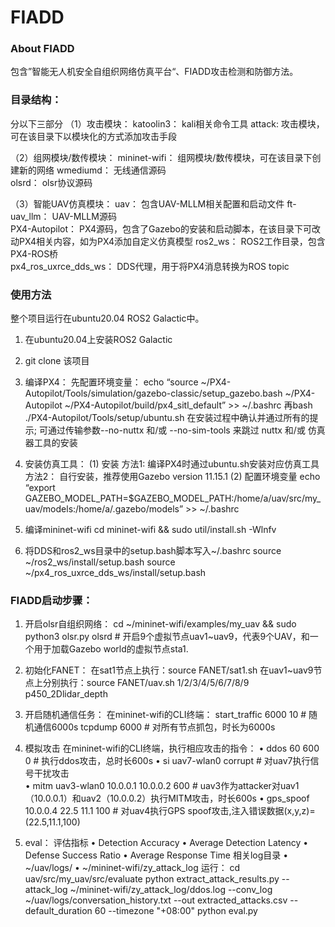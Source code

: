 ﻿# FIADD


### About FIADD
包含”智能无人机安全自组织网络仿真平台“、FIADD攻击检测和防御方法。


### 目录结构：
分以下三部分
（1）攻击模块：
katoolin3：		kali相关命令工具
attack:		攻击模块，可在该目录下以模块化的方式添加攻击手段 
     
（2）组网模块/数传模块：
mininet-wifi：	组网模块/数传模块，可在该目录下创建新的网络
wmediumd：		无线通信源码   
olsrd：		olsr协议源码   
   
（3）智能UAV仿真模块：
uav：			包含UAV-MLLM相关配置和启动文件
ft-uav_llm：		UAV-MLLM源码              
PX4-Autopilot：	PX4源码，包含了Gazebo的安装和启动脚本，在该目录下可改动PX4相关内容，如为PX4添加自定义仿真模型
ros2_ws：		ROS2工作目录，包含PX4-ROS桥		
px4_ros_uxrce_dds_ws：	DDS代理，用于将PX4消息转换为ROS topic


### 使用方法
整个项目运行在ubuntu20.04 ROS2 Galactic中。
1. 在ubuntu20.04上安装ROS2 Galactic
2. git clone 该项目
3. 编译PX4：
先配置环境变量：
echo “source ~/PX4-Autopilot/Tools/simulation/gazebo-classic/setup_gazebo.bash ~/PX4-Autopilot ~/PX4-Autopilot/build/px4_sitl_default” >> ~/.bashrc
再bash ./PX4-Autopilot/Tools/setup/ubuntu.sh
	在安装过程中确认并通过所有的提示;
	可通过传输参数--no-nuttx 和/或 --no-sim-tools 来跳过 nuttx 和/或 仿真器工具的安装
4. 安装仿真工具：
(1) 安装
方法1:  编译PX4时通过ubuntu.sh安装对应仿真工具
方法2：  自行安装，推荐使用Gazebo version 11.15.1
(2) 配置环境变量
echo “export GAZEBO_MODEL_PATH=$GAZEBO_MODEL_PATH:/home/a/uav/src/my_uav/models:/home/a/.gazebo/models” >> ~/.bashrc 

5. 编译mininet-wifi
cd mininet-wifi  && sudo util/install.sh -Wlnfv  

6. 将DDS和ros2_ws目录中的setup.bash脚本写入~/.bashrc
source ~/ros2_ws/install/setup.bash
source ~/px4_ros_uxrce_dds_ws/install/setup.bash

### FIADD启动步骤：
1. 开启olsr自组织网络：
cd ~/mininet-wifi/examples/my_uav && sudo python3 olsr.py olsrd  # 开启9个虚拟节点uav1~uav9，代表9个UAV，和一个用于加载Gazebo world的虚拟节点sta1.

2. 初始化FANET：
在sat1节点上执行：source FANET/sat1.sh
在uav1~uav9节点上分别执行：source FANET/uav.sh 1/2/3/4/5/6/7/8/9 p450_2Dlidar_depth

3. 开启随机通信任务：
在mininet-wifi的CLI终端：
start_traffic 6000 10  	# 随机通信6000s
tcpdump 6000 		# 对所有节点抓包，时长为6000s

4. 模拟攻击
在mininet-wifi的CLI终端，执行相应攻击的指令：
    • ddos 60 600 0		# 执行ddos攻击，总时长600s 
    • si uav7-wlan0 corrupt	# 对uav7执行信号干扰攻击   
    • mitm uav3-wlan0 10.0.0.1 10.0.0.2 600	# uav3作为attacker对uav1（10.0.0.1）和uav2（10.0.0.2）执行MITM攻击，时长600s
    • gps_spoof 10.0.0.4  22.5 11.1 100  # 对uav4执行GPS spoof攻击,注入错误数据(x,y,z)=(22.5,11.1,100)

6. eval：
评估指标
    • Detection Accuracy
    • Average Detection Latency
    • Defense Success Ratio
    • Average Response Time
相关log目录
    • ~/uav/logs/
    • ~/mininet-wifi/zy_attack_log
运行：
cd  uav/src/my_uav/src/evaluate
python extract_attack_results.py 
        --attack_log ~/mininet-wifi/zy_attack_log/ddos.log 
        --conv_log ~/uav/logs/conversation_history.txt 
        --out extracted_attacks.csv 
        --default_duration 60 
        --timezone "+08:00"
python eval.py























